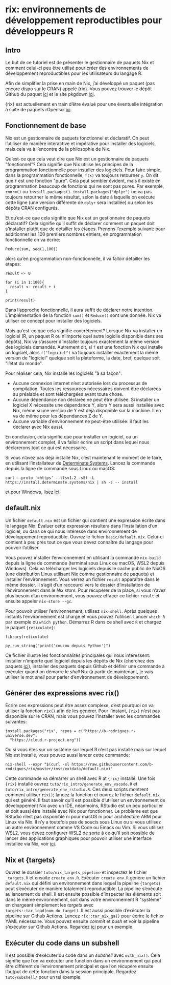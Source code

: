 # rix: environnements de développement reproductibles pour développeurs R

## Intro

Le but de ce tutoriel est de présenter le gestionnaire de paquets Nix et comment
celui-ci peu être utilisé pour créer des environnements de développement reproductibles
pour les utilisateurs du langage R.

Afin de simplifier la prise en main de Nix, j’ai développé un paquet (pas encore dispo
sur le CRAN) appelé {rix}. Vous pouvez trouver le dépôt Github du paquet 
[ici](https://github.com/b-rodrigues/rix) et le site pkgdown [ici](https://b-rodrigues.github.io/rix/).

{rix} est actuellement en train d’être évalué pour une éventuelle intégration à suite de paquets
rOpensci [ici](https://github.com/ropensci/software-review/issues/625).

## Fonctionnement de base

Nix est un gestionnaire de paquets fonctionnel et déclaratif. On peut l’utiliser de manière interactive
et impérative pour installer des logiciels, mais cela va à l’encontre de la philosophie de Nix.

Qu’est-ce que cela veut dire que Nix est un gestionnaire de paquets "fonctionnel"? Cela signifie
que Nix utilise les principes de la programmation fonctionnelle pour installer des logiciels. Pour 
faire simple, dans la programmation fonctionnelle, `f(x)` va toujours retourner `y`. On dit que `f`
est une fonction "pure". Cela peut sembler évident, mais il existe en programmation beaucoup de fonctions
qui ne sont pas pures. Par exemple, `rnorm()` ou `install.packages()`. `install.packages("dplyr")` ne va 
pas toujours retourner le même résultat, selon la date à laquelle on exécute cette ligne (une version 
différente de `dplyr` sera installée) ou selon les dépôts CRAN configurés.

Et qu’est-ce que cela signifie que Nix est un gestionnaire de paquets déclaratif? Cela signifie qu’il 
suffit de déclarer comment un paquet doit s’installer plutôt que de détailler les étapes. Prenons 
l’exemple suivant: pour additionner les 100 premiers nombres entiers, en programmation fonctionnelle
on va écrire:

```
Reduce(sum, seq(1,100))
```

alors qu’en programmation non-fonctionnelle, il va falloir détailler les étapes:

```
result <- 0

for (i in 1:100){
  result <- result + i
}

print(result)
```

Dans l’approche fonctionnelle, il aura suffit de déclarer notre intention. L’implémentation de la fonction
`sum()` et `Reduce()` sont une donnée. Nix va utiliser ce concept pour installer des logiciels.

Mais qu’est-ce que cela signifie concrètement? Lorsque Nix va installer un logiciel (R, un paquet R ou 
n’importe quel autre logicile disponible dans ses dépôts), Nix va s’assurer d’installer toujours exactement
la même version des logiciels demandés. Autrement dit, si `f` est une fonction Nix qui installe un logiciel,
alors `f("logiciel")` va toujours installer exactement la même version de "logiciel" quelque soit la plateforme,
la date, bref, quelque soit "l’état du monde".

Pour réaliser cela, Nix installe les logiciels "à sa façon":

- Aucune connexion internet n’est autorisée lors du processus de compilation. Toutes les ressources nécessaires doivent être déclarées au préalable et sont téléchargées avant toute chose.
- Aucune dépendance non déclarée ne peut être utilisée. Si installer un logiciel X nécessite une dépendance Y, alors Y sera aussi installée avec Nix, même si une version de Y est déjà disponible sur la machine. Il en va de même pour les dépendances Z de Y.
- Aucune variable d’environnement ne peut-être utilisée: il faut les déclarer avec Nix aussi.

En conclusion, cela signifie que pour installer un logiciel, ou un environnement complet, il va falloir écrire un
script dans lequel nous déclarerons tout ce qui est nécessaire.

Si vous n’avez pas déjà installé Nix, c’est maintenant le moment de le faire, en utilisant l’installateur
de [Determinate Systems](https://github.com/DeterminateSystems/nix-installer). Lancez la commande depuis
la ligne de commande sous Linux ou macOS:
```
curl --proto '=https' --tlsv1.2 -sSf -L https://install.determinate.systems/nix | sh -s -- install
```

et pour Windows, lisez [ici](https://github.com/DeterminateSystems/nix-installer?tab=readme-ov-file#in-wsl2).

## default.nix

Un fichier `default.nix` est un fichier qui contient une expression écrite dans le langage Nix. Évaluer cette
expression résultera dans l’installation d’un logiciel, ou dans ce qui nous intéresse dans environnement 
de développement reproductible. Ouvrez le fichier `basic/default.nix`. Celui-ci contient à peu près tout ce
que vous devez connaître du langage pour pouvoir l’utiliser.

Vous pouvez installer l’environnement en utilisant la commande `nix-build` depuis la ligne de commande
(terminal sous Linux ou macOS, WSL2 depuis Windows). Cela va télécharger les logiciels depuis le cache
public de NixOS (une distribution Linux utilisant Nix comme gestionnaire de paquets) et installer 
l’environnement. Vous verrez un fichier `result` apparaître dans le même dossier. Il s’agit d’un raccourci
vers le dossier d’installation de l’environnement dans le *Nix store*. Pour récupérer de la place, si vous
n’avez plus besoin d’un environnement, vous pouvez effacer ce fichier `result` et ensuite appeler `nix-store --gc`.

Pour pouvoir utiliser l’environnement, utilisez `nix-shell`. Après quelques instants l’environnement est chargé
et vous pouvez l’utiliser. Lancer `which R` par exemple ou `which python`. Démarrez R dans ce shell avec `R`
et chargez le paquet `{reticulate}`:

```
library(reticulate)

py_run_string("print('coucou depuis Python')")
```

Ce fichier illustre les fonctionnalités principales qui nous intéressent: installer n’importe quel logiciel depuis les 
dépôts de Nix (cherchez des paquets [ici](https://search.nixos.org/packages)), installer des paquets depuis
Github et définir une commande à exécuter quand on démarre le *shell* Nix (à partir de maintenant, je vais utiliser
le mot *shell* pour parler d’environnement de développement).

## Générer des expressions avec rix()

Écrire ces expressions peut être assez complexe, c’est pourquoi on va utiliser la fonction `rix()` afin de les générer.
Pour l’instant, `{rix}` n’est pas disponible sur le CRAN, mais vous pouvez l’installer avec les commandes suivantes:

```
install.packages("rix", repos = c("https://b-rodrigues.r-universe.dev",
  "https://cloud.r-project.org"))
```

Ou si vous êtes sur un système sur lequel R n’est pas installé mais sur lequel Nix est installé, vous pouvez aussi
lancer cette commande:

```
nix-shell --expr "$(curl -sl https://raw.githubusercontent.com/b-rodrigues/rix/master/inst/extdata/default.nix)"
```

Cette commande va démarrer un shell avec R at `{rix}` installé. Une fois `{rix}` installé ouvrez `tuto/rix_intro/generate_env_vscode.R` et `tuto/rix_intro/generate_env_rstudio.R`.
Ces deux scripts montrent comment utiliser `rix()`; lancez la fonction et ouvrez le fichier `default.nix` qui est généré. Il faut
savoir qu’il est possible d’utiliser un environnement de développement Nix avec un IDE, néanmoins, RStudio est un peu particulier
et doit aussi être installé avec Nix pour fonctionner. Le problème est que RStudio n’est pas disponible ni pour macOS ni pour 
architecture ARM pour Linux via Nix. Il n’y a toutefois pas de soucis sous Linux ou si vous utilisez un autre environnement comme
VS Code ou Emacs ou Vim. Si vous utilisez WSL2, vous devez configurer WSL2 de sorte à ce qu’il soit possible de lancer des 
applications graphiques pour pouvoir utiliser une interface installée via Nix, voir [ici](https://learn.microsoft.com/en-us/windows/wsl/tutorials/gui-apps).

## Nix et {targets}

Ouvrez le dossier `tuto/nix_targets_pipeline` et inspectez le fichier `_targets.R` et ensuite `create_env.R`. 
Exécuter `create_env.R` génère un fichier `default.nix` qui défini un environnement dans lequel la pipeline
`{targets}` peut s’exécuter de manière totalement reproductible. La pipeline s’exécute au lancement du shell.
Il est ensuite possible d’inspecter les éléments soit dans le même environnement, soit dans votre environnement
R "système" en chargeant simplement les *targets* avec `targets::tar_load(nom_du_target)`. Il est aussi possible
d’exécuter la pipeline sur Github Actions. Lancez `rix::tar_nix_ga()` pour écrire le fichier YAML nécessaire. 
Vous pouvez ensuite *commit* et *push* et voir la pipeline s’exécuter sur Github Actions. Regardez 
[ici](https://github.com/b-rodrigues/nix_targets_pipeline/tree/master) pour un exemple.

## Exécuter du code dans un subshell

Il est possible d’exécuter du code dans un *subshell* avec `with_nix()`. Cela signifie que l’on va exécuter une 
function dans un environnement qui peut être différent de l’environnement principal et que l’on récupère
ensuite l’output de cette fonction dans la session principale. Regardez `tuto/subshell/` pour un tel exemple.









